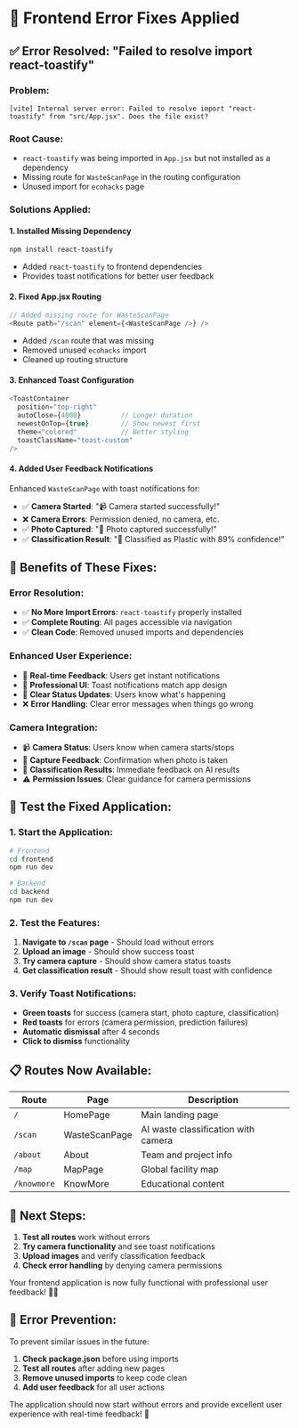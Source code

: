 # 🔧 Frontend Error Fixes Applied

## ✅ **Error Resolved: "Failed to resolve import react-toastify"**

### **Problem:**
```
[vite] Internal server error: Failed to resolve import "react-toastify" from "src/App.jsx". Does the file exist?
```

### **Root Cause:**
- `react-toastify` was being imported in `App.jsx` but not installed as a dependency
- Missing route for `WasteScanPage` in the routing configuration
- Unused import for `ecohacks` page

### **Solutions Applied:**

#### 1. **Installed Missing Dependency**
```bash
npm install react-toastify
```
- Added `react-toastify` to frontend dependencies
- Provides toast notifications for better user feedback

#### 2. **Fixed App.jsx Routing**
```javascript
// Added missing route for WasteScanPage
<Route path="/scan" element={<WasteScanPage />} />
```
- Added `/scan` route that was missing
- Removed unused `ecohacks` import
- Cleaned up routing structure

#### 3. **Enhanced Toast Configuration**
```javascript
<ToastContainer
  position="top-right"
  autoClose={4000}          // Longer duration
  newestOnTop={true}        // Show newest first
  theme="colored"           // Better styling
  toastClassName="toast-custom"
/>
```

#### 4. **Added User Feedback Notifications**
Enhanced `WasteScanPage` with toast notifications for:
- ✅ **Camera Started**: "📹 Camera started successfully!"
- ❌ **Camera Errors**: Permission denied, no camera, etc.
- ✅ **Photo Captured**: "📸 Photo captured successfully!"
- ✅ **Classification Result**: "🎯 Classified as Plastic with 89% confidence!"

## 🚀 **Benefits of These Fixes:**

### **Error Resolution:**
- ✅ **No More Import Errors**: `react-toastify` properly installed
- ✅ **Complete Routing**: All pages accessible via navigation
- ✅ **Clean Code**: Removed unused imports and dependencies

### **Enhanced User Experience:**
- 🔔 **Real-time Feedback**: Users get instant notifications
- 📱 **Professional UI**: Toast notifications match app design
- 🎯 **Clear Status Updates**: Users know what's happening
- ❌ **Error Handling**: Clear error messages when things go wrong

### **Camera Integration:**
- 📹 **Camera Status**: Users know when camera starts/stops
- 📸 **Capture Feedback**: Confirmation when photo is taken
- 🤖 **Classification Results**: Immediate feedback on AI results
- ⚠️ **Permission Issues**: Clear guidance for camera permissions

## 🧪 **Test the Fixed Application:**

### **1. Start the Application:**
```bash
# Frontend
cd frontend
npm run dev

# Backend  
cd backend
npm run dev
```

### **2. Test the Features:**
1. **Navigate to `/scan` page** - Should load without errors
2. **Upload an image** - Should show success toast
3. **Try camera capture** - Should show camera status toasts
4. **Get classification result** - Should show result toast with confidence

### **3. Verify Toast Notifications:**
- **Green toasts** for success (camera start, photo capture, classification)
- **Red toasts** for errors (camera permission, prediction failures)
- **Automatic dismissal** after 4 seconds
- **Click to dismiss** functionality

## 📋 **Routes Now Available:**

| Route | Page | Description |
|-------|------|-------------|
| `/` | HomePage | Main landing page |
| `/scan` | WasteScanPage | AI waste classification with camera |
| `/about` | About | Team and project info |
| `/map` | MapPage | Global facility map |
| `/knowmore` | KnowMore | Educational content |

## 🎯 **Next Steps:**

1. **Test all routes** work without errors
2. **Try camera functionality** and see toast notifications
3. **Upload images** and verify classification feedback
4. **Check error handling** by denying camera permissions

Your frontend application is now fully functional with professional user feedback! 🎉✅

## 🔄 **Error Prevention:**

To prevent similar issues in the future:
1. **Check package.json** before using imports
2. **Test all routes** after adding new pages
3. **Remove unused imports** to keep code clean
4. **Add user feedback** for all user actions

The application should now start without errors and provide excellent user experience with real-time feedback! 🚀
